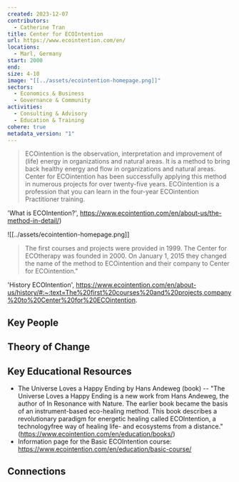 ```yaml
---
created: 2023-12-07
contributors:
  - Catherine Tran
title: Center for ECOIntention
url: https://www.ecointention.com/en/
locations:
  - Marl, Germany
start: 2000
end: 
size: 4-10
image: "[[../assets/ecointention-homepage.png]]"
sectors:
  - Economics & Business
  - Governance & Community
activities:
  - Consulting & Advisory
  - Education & Training
cohere: true
metadata_version: "1"
---
```

>ECOintention is the observation, interpretation and improvement of (life) energy in organizations and natural areas. It is a method to bring back healthy energy and flow in organizations and natural areas. Center for ECOintention has been successfully applying this method in numerous projects for over twenty-five years. ECOintention is a profession that you can learn in the four-year ECOintention Practitioner training.

'What is ECOIntention?', https://www.ecointention.com/en/about-us/the-method-in-detail/)

![[../assets/ecointention-homepage.png]]

>The first courses and projects were provided in 1999. The Center for ECOtherapy was founded in 2000. On January 1, 2015 they changed the name of the method to ECOintention and their company to Center for ECOintention."

'History ECOIntention', https://www.ecointention.com/en/about-us/history/#:~:text=The%20first%20courses%20and%20projects,company%20to%20Center%20for%20ECOintention.

## Key People
## Theory of Change

## Key Educational Resources

- The Universe Loves a Happy Ending by Hans Andeweg (book) -- "The Universe Loves a Happy Ending is a new work from Hans Andeweg, the author of In Resonance with Nature. The earlier book became the basis of an instrument-based eco-healing method. This book describes a revolutionary paradigm for energetic healing called ECOIntention, a technologyfree way of healing life- and ecosystems from a distance." (https://www.ecointention.com/en/education/books/)
- Information page for the Basic ECOIntention course: https://www.ecointention.com/en/education/basic-course/

## Connections








